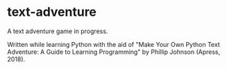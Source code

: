 # text-adventure

A text adventure game in progress. 

Written while learning Python with the aid of "Make Your Own Python Text Adventure: A Guide to Learning Programming" by Phillip Johnson (Apress, 2018). 